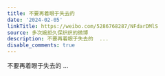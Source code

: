 ```yaml
---
title: 不要再着眼于失去的
date: '2024-02-05'
linkTitle: https://weibo.com/5286768287/NFdarDMlS
source: 多次婉拒久保织织的微博
description: 不要再着眼于失去的  ...
disable_comments: true
---
```

不要再着眼于失去的  ...